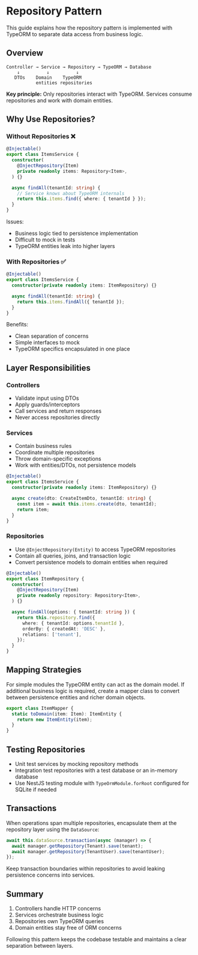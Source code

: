 # Repository Pattern

This guide explains how the repository pattern is implemented with TypeORM to separate data access from business logic.

## Overview

```
Controller → Service → Repository → TypeORM → Database
    ↓          ↓          ↓
   DTOs    Domain    TypeORM
           entities repositories
```

**Key principle:** Only repositories interact with TypeORM. Services consume repositories and work with domain entities.

## Why Use Repositories?

### Without Repositories ❌

```typescript
@Injectable()
export class ItemsService {
  constructor(
    @InjectRepository(Item)
    private readonly items: Repository<Item>,
  ) {}

  async findAll(tenantId: string) {
    // Service knows about TypeORM internals
    return this.items.find({ where: { tenantId } });
  }
}
```

Issues:
- Business logic tied to persistence implementation
- Difficult to mock in tests
- TypeORM entities leak into higher layers

### With Repositories ✅

```typescript
@Injectable()
export class ItemsService {
  constructor(private readonly items: ItemRepository) {}

  async findAll(tenantId: string) {
    return this.items.findAll({ tenantId });
  }
}
```

Benefits:
- Clean separation of concerns
- Simple interfaces to mock
- TypeORM specifics encapsulated in one place

## Layer Responsibilities

### Controllers

- Validate input using DTOs
- Apply guards/interceptors
- Call services and return responses
- Never access repositories directly

### Services

- Contain business rules
- Coordinate multiple repositories
- Throw domain-specific exceptions
- Work with entities/DTOs, not persistence models

```typescript
@Injectable()
export class ItemsService {
  constructor(private readonly items: ItemRepository) {}

  async create(dto: CreateItemDto, tenantId: string) {
    const item = await this.items.create(dto, tenantId);
    return item;
  }
}
```

### Repositories

- Use `@InjectRepository(Entity)` to access TypeORM repositories
- Contain all queries, joins, and transaction logic
- Convert persistence models to domain entities when required

```typescript
@Injectable()
export class ItemRepository {
  constructor(
    @InjectRepository(Item)
    private readonly repository: Repository<Item>,
  ) {}

  async findAll(options: { tenantId: string }) {
    return this.repository.find({
      where: { tenantId: options.tenantId },
      orderBy: { createdAt: 'DESC' },
      relations: ['tenant'],
    });
  }
}
```

## Mapping Strategies

For simple modules the TypeORM entity can act as the domain model. If additional business logic is required, create a mapper class to convert between persistence entities and richer domain objects.

```typescript
export class ItemMapper {
  static toDomain(item: Item): ItemEntity {
    return new ItemEntity(item);
  }
}
```

## Testing Repositories

- Unit test services by mocking repository methods
- Integration test repositories with a test database or an in-memory database
- Use NestJS testing module with `TypeOrmModule.forRoot` configured for SQLite if needed

## Transactions

When operations span multiple repositories, encapsulate them at the repository layer using the `DataSource`:

```typescript
await this.dataSource.transaction(async (manager) => {
  await manager.getRepository(Tenant).save(tenant);
  await manager.getRepository(TenantUser).save(tenantUser);
});
```

Keep transaction boundaries within repositories to avoid leaking persistence concerns into services.

## Summary

1. Controllers handle HTTP concerns
2. Services orchestrate business logic
3. Repositories own TypeORM queries
4. Domain entities stay free of ORM concerns

Following this pattern keeps the codebase testable and maintains a clear separation between layers.
